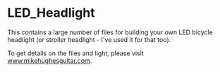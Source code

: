 # LED_Headlight 

This contains a large number of files for building your own LED bicycle headlight (or stroller headlight - I've used it for that too). 

To get details on the files and light, please visit www.mikehughesguitar.com.
